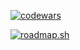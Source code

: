 [![codewars](https://www.codewars.com/users/Kman-Kid/badges/large)]((https://codewars.com))

[![roadmap.sh](https://roadmap.sh/card/tall/66df0624c46f68d0522796e0?variant=dark&roadmaps=frontend%2Cbackend%2Cux-design)](https://roadmap.sh)
